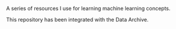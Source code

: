 A series of resources I use for learning machine learning concepts.

This repository has been integrated with the Data Archive.